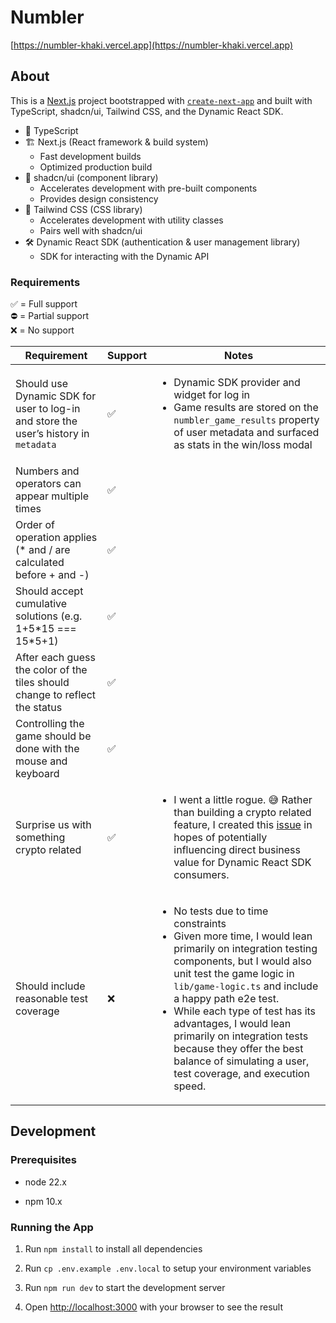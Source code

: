 # Numbler

[https://numbler-khaki.vercel.app](https://numbler-khaki.vercel.app)

## About

This is a [Next.js](https://nextjs.org) project bootstrapped with [`create-next-app`](https://nextjs.org/docs/app/api-reference/cli/create-next-app) and built with TypeScript, shadcn/ui, Tailwind CSS, and the Dynamic React SDK.

- 💪 TypeScript
- 🏗️ Next.js (React framework & build system)
  - Fast development builds
  - Optimized production build
- 🎨 shadcn/ui (component library)
  - Accelerates development with pre-built components
  - Provides design consistency
- 💅 Tailwind CSS (CSS library)
  - Accelerates development with utility classes
  - Pairs well with shadcn/ui
- 🛠️ Dynamic React SDK (authentication & user management library)
  - SDK for interacting with the Dynamic API

### Requirements

✅ = Full support  
⛔ = Partial support  
❌ = No support

| Requirement                                                                          | Support | Notes                                                                                                                                                                                                                                                                                                                                                                                                                                   |
| ------------------------------------------------------------------------------------ | ------- | --------------------------------------------------------------------------------------------------------------------------------------------------------------------------------------------------------------------------------------------------------------------------------------------------------------------------------------------------------------------------------------------------------------------------------------- |
| Should use Dynamic SDK for user to log-in and store the user’s history in `metadata` | ✅      | <ul><li>Dynamic SDK provider and widget for log in</li><li>Game results are stored on the `numbler_game_results` property of user metadata and surfaced as stats in the win/loss modal</li></ul>                                                                                                                                                                                                                                        |
| Numbers and operators can appear multiple times                                      | ✅      |                                                                                                                                                                                                                                                                                                                                                                                                                                         |
| Order of operation applies (\* and / are calculated before + and -)                  | ✅      |                                                                                                                                                                                                                                                                                                                                                                                                                                         |
| Should accept cumulative solutions (e.g. 1+5\*15 === 15\*5+1)                        | ✅      |                                                                                                                                                                                                                                                                                                                                                                                                                                         |
| After each guess the color of the tiles should change to reflect the status          | ✅      |                                                                                                                                                                                                                                                                                                                                                                                                                                         |
| Controlling the game should be done with the mouse and keyboard                      | ✅      |                                                                                                                                                                                                                                                                                                                                                                                                                                         |
| Surprise us with something crypto related                                            | ✅      | <ul><li>I went a little rogue. 😅 Rather than building a crypto related feature, I created this [issue](https://github.com/BuckyMaler/numbler/issues/1) in hopes of potentially influencing direct business value for Dynamic React SDK consumers.</li></ul>                                                                                                                                                                            |
| Should include reasonable test coverage                                              | ❌      | <ul><li>No tests due to time constraints</li><li>Given more time, I would lean primarily on integration testing components, but I would also unit test the game logic in `lib/game-logic.ts` and include a happy path e2e test.</li><li>While each type of test has its advantages, I would lean primarily on integration tests because they offer the best balance of simulating a user, test coverage, and execution speed.</li></ul> |

## Development

### Prerequisites

- node 22.x

- npm 10.x

### Running the App

1. Run `npm install` to install all dependencies

2. Run `cp .env.example .env.local` to setup your environment variables

3. Run `npm run dev` to start the development server

4. Open [http://localhost:3000](http://localhost:3000) with your browser to see the result

